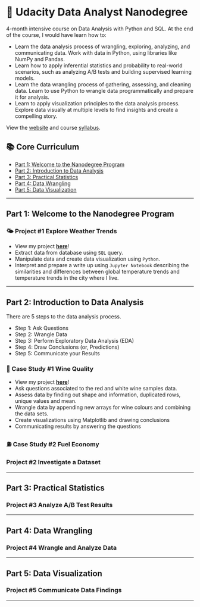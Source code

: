 # 🌟 Udacity Data Analyst Nanodegree 

4-month intensive course on Data Analysis with Python and SQL. At the end of the course, I would have learn how to:

- Learn the data analysis process of wrangling, exploring, analyzing, and communicating data. Work with data in Python, using libraries like NumPy and Pandas.
- Learn how to apply inferential statistics and probability to real-world scenarios, such as analyzing A/B tests and building supervised learning models.
- Learn the data wrangling process of gathering, assessing, and cleaning data. Learn to use Python to wrangle data programmatically and prepare it for analysis.
- Learn to apply visualization principles to the data analysis process. Explore data visually at multiple levels to find insights and create a compelling story.

View the [website](https://www.udacity.com/course/data-analyst-nanodegree--nd002) and course [syllabus](https://d20vrrgs8k4bvw.cloudfront.net/documents/en-US/nd002-syllabus_2018-June_v9.pdf).

## 📚 Core Curriculum

- [Part 1: Welcome to the Nanodegree Program](#part-1-welcome-to-the-nanodegree-program)
- [Part 2: Introduction to Data Analysis](#part-2-introduction-to-data-analysis)
- [Part 3: Practical Statistics](#part-3-practical-statistics)
- [Part 4: Data Wrangling](#part-4-data-wrangling)
- [Part 5: Data Visualization](#part-5-data-visualization)

***

## Part 1: Welcome to the Nanodegree Program

### 🌤 Project #1 Explore Weather Trends
- View my project **[here](https://github.com/katiehuangx/Udacity-Data-Analyst-Nanodegree/blob/main/Part%201:%20Welcome/Project%20%231:%20Explore%20Weather%20Trends/Project%201%20-%20Explore%20Weather%20Trends.ipynb)**!
- Extract data from database using `SQL` query.
- Manipulate data and create data visualization using `Python`.
- Interpret and prepare a write up using `Jupyter Notebook` describing the similarities and differences between global temperature trends and temperature trends in the city where I live.

***

## Part 2: Introduction to Data Analysis

There are 5 steps to the data analysis process.

- Step 1: Ask Questions
- Step 2: Wrangle Data
- Step 3: Perform Exploratory Data Analysis (EDA)
- Step 4: Draw Conclusions (or, Predictions)
- Step 5: Communicate your Results

### 🍷 Case Study #1 Wine Quality
- View my project **[here](https://github.com/katiehuangx/Udacity-Data-Analyst-Nanodegree/blob/main/Part%202:%20Intro%20to%20Data%20Analysis/Case%20Study%20%231:%20Wine%20Quality/Wine_Quality.ipynb)**!
- Ask questions associated to the red and white wine samples data.
- Assess data by finding out shape and information, duplicated rows, unique values and mean.
- Wrangle data by appending new arrays for wine colours and combining the data sets.
- Create visualizations using Matplotlib and drawing conclusions
- Communicating results by answering the questions

### ⛽️ Case Study #2 Fuel Economy

### Project #2 Investigate a Dataset

***

## Part 3: Practical Statistics

### Project #3 Analyze A/B Test Results

***

## Part 4: Data Wrangling

### Project #4 Wrangle and Analyze Data

***

## Part 5: Data Visualization

### Project #5 Communicate Data Findings

***
